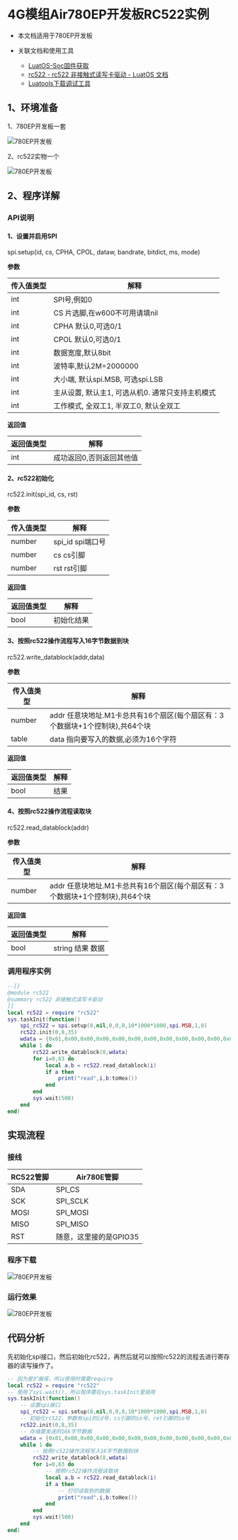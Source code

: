 # 4G模组Air780EP开发板RC522实例

- 本文档适用于780EP开发板
- 关联文档和使用工具

  - [LuatOS-Soc固件获取](https://gitee.com/openLuat/LuatOS/releases)
  - [rc522 - rc522 非接触式读写卡驱动 - LuatOS 文档](https://wiki.luatos.com/api/libs/rc522.html)
  - [Luatools下载调试工具](https://gitee.com/openLuat/luatos-doc-pool/blob/master/doc/%E5%BC%80%E5%8F%91%E5%B7%A5%E5%85%B7%E5%8F%8A%E4%BD%BF%E7%94%A8%E8%AF%B4%E6%98%8E/Luatools%E4%B8%8B%E8%BD%BD%E8%B0%83%E8%AF%95%E5%B7%A5%E5%85%B7.md)
## 1、环境准备

1、780EP开发板一套

![780EP开发板](image/开发板实物图.jpg)

2、rc522实物一个

![780EP开发板](image/rc522实物图.jpg)

## 2、程序详解

### API说明

#### 1、设置并启用SPI

spi.setup(id, cs, CPHA, CPOL, dataw, bandrate, bitdict, ms, mode)

**参数**

| 传入值类型 | 解释                                             |
| ---------- | ------------------------------------------------ |
| int        | SPI号,例如0                                      |
| int        | CS 片选脚,在w600不可用请填nil                    |
| int        | CPHA 默认0,可选0/1                               |
| int        | CPOL 默认0,可选0/1                               |
| int        | 数据宽度,默认8bit                                |
| int        | 波特率,默认2M=2000000                            |
| int        | 大小端, 默认spi.MSB, 可选spi.LSB                 |
| int        | 主从设置, 默认主1, 可选从机0. 通常只支持主机模式 |
| int        | 工作模式, 全双工1, 半双工0, 默认全双工           |

**返回值**

| 返回值类型 | 解释                     |
| ---------- | ------------------------ |
| int        | 成功返回0,否则返回其他值 |

#### 2、rc522初始化

rc522.init(spi_id, cs, rst)

**参数**

| 传入值类型 | 解释             |
| ---------- | ---------------- |
| number     | spi_id spi端口号 |
| number     | cs cs引脚        |
| number     | rst rst引脚      |

**返回值**

| 返回值类型 | 解释       |
| ---------- | ---------- |
| bool       | 初始化结果 |

#### 3、按照rc522操作流程写入16字节数据到块

rc522.write_datablock(addr,data)

**参数**

| 传入值类型 | 解释                                                         |
| ---------- | ------------------------------------------------------------ |
| number     | addr 任意块地址.M1卡总共有16个扇区(每个扇区有：3个数据块+1个控制块),共64个块 |
| table      | data 指向要写入的数据,必须为16个字符                         |

**返回值**

| 返回值类型 | 解释 |
| ---------- | ---- |
| bool       | 结果 |

#### 4、按照rc522操作流程读取块

rc522.read_datablock(addr)

**参数**

| 传入值类型 | 解释                                                         |
| ---------- | ------------------------------------------------------------ |
| number     | addr 任意块地址.M1卡总共有16个扇区(每个扇区有：3个数据块+1个控制块),共64个块 |

**返回值**

| 返回值类型 | 解释             |
| ---------- | ---------------- |
| bool       | string 结果 数据 |

### 调用程序实例

```lua
--[[
@module rc522
@summary rc522 非接触式读写卡驱动
]]
local rc522 = require "rc522"
sys.taskInit(function()
    spi_rc522 = spi.setup(0,nil,0,0,8,10*1000*1000,spi.MSB,1,0)
    rc522.init(0,8,35)
    wdata = {0x01,0x00,0x00,0x00,0x00,0x00,0x00,0x00,0x00,0x00,0x00,0x00,0x00,0x00,0x00,0x00}
    while 1 do
        rc522.write_datablock(8,wdata)
        for i=0,63 do
            local a,b = rc522.read_datablock(i)
            if a then
                print("read",i,b:toHex())
            end
        end
        sys.wait(500)
    end
end)
```



## 实现流程

### 接线

| RC522管脚 | Air780E管脚            |
| --------- | ---------------------- |
| SDA       | SPI_CS                 |
| SCK       | SPI_SCLK               |
| MOSI      | SPI_MOSI               |
| MISO      | SPI_MISO               |
| RST       | 随意，这里接的是GPIO35 |

### 程序下载

![780EP开发板](image/luatools下载脚本.png)

### 运行效果

![780EP开发板](image/rc522_效果展示.png)

## 代码分析

先初始化spi接口，然后初始化rc522，再然后就可以按照rc522的流程去进行寄存器的读写操作了。

```lua
-- 因为是扩展库，所以使用时需要require
local rc522 = require "rc522"
-- 使用了sys.wait()，所以程序要在sys.taskInit里调用
sys.taskInit(function()
    -- 设置spi接口
    spi_rc522 = spi.setup(0,nil,0,0,8,10*1000*1000,spi.MSB,1,0)
    -- 初始化rc522，参数有spi的id号，cs引脚的io号，ret引脚的io号
    rc522.init(0,8,35)
    -- 存储要发送的16k字节数据
    wdata = {0x01,0x00,0x00,0x00,0x00,0x00,0x00,0x00,0x00,0x00,0x00,0x00,0x00,0x00,0x00,0x00}
    while 1 do
        -- 按照rc522操作流程写入16字节数据到块
        rc522.write_datablock(8,wdata)
        for i=0,63 do
            -- 按照rc522操作流程读取块
            local a,b = rc522.read_datablock(i)
            if a then
                -- 打印读取到的数据
                print("read",i,b:toHex())
            end
        end
        sys.wait(500)
    end
end)
```



























